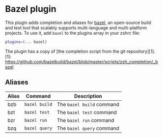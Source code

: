 # Bazel plugin
This plugin adds completion and aliases for [bazel](https://bazel.build), an open-source build and test tool that scalably supports multi-language and multi-platform projects.
To use it, add `bazel` to the plugins array in your zshrc file:
```zsh
plugins=(... bazel)
```
The plugin has a copy of [the completion script from the git repository][1].
[1]: https://github.com/bazelbuild/bazel/blob/master/scripts/zsh_completion/_bazel
## Aliases
| Alias   | Command                                | Description                                            |
| ------- | -------------------------------------- | ------------------------------------------------------ |
| bzb      | `bazel build`                          | The `bazel build` command                              |
| bzt      | `bazel test`                           | The `bazel test` command                               |
| bzr      | `bazel run`                            | The `bazel run` command                                |
| bzq      | `bazel query`                          | The `bazel query` command                              |
